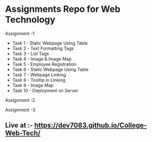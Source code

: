 # Assignments Repo for Web Technology
  
Assignment -1 
- Task 1 - Static Webpage Using Table
- Task 2 - Text Formatting Tags
- Task 3 - List Tags
- Task 4 - Image & Image Map
- Task 5 - Employee Registration
- Task 6 - Static Webpage Using Table
- Task 7 - Webpage Linking
- Task 8 - Tooltip in Linking
- Task 9 - Image Map
- Task 10 - Deployment on Server

Assignment -2 

Assignment -3

## Live at :- https://dev7083.github.io/College-Web-Tech/
